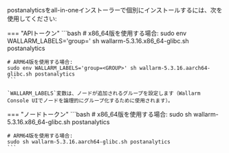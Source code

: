 postanalyticsをall-in-oneインストーラーで個別にインストールするには、次を使用してください:

=== "APIトークン"
    ```bash
    # x86_64版を使用する場合:
    sudo env WALLARM_LABELS='group=<GROUP>' sh wallarm-5.3.16.x86_64-glibc.sh postanalytics

    # ARM64版を使用する場合:
    sudo env WALLARM_LABELS='group=<GROUP>' sh wallarm-5.3.16.aarch64-glibc.sh postanalytics
    ```        

    `WALLARM_LABELS`変数は、ノードが追加されるグループを設定します（Wallarm Console UIでノードを論理的にグループ化するために使用されます）。

=== "ノードトークン"
    ```bash
    # x86_64版を使用する場合:
    sudo sh wallarm-5.3.16.x86_64-glibc.sh postanalytics

    # ARM64版を使用する場合:
    sudo sh wallarm-5.3.16.aarch64-glibc.sh postanalytics
    ```
